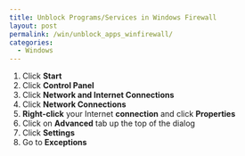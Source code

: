 ```yaml
---
title: Unblock Programs/Services in Windows Firewall
layout: post
permalink: /win/unblock_apps_winfirewall/
categories:
  - Windows
---
```

  1. Click **Start**
  2. Click **Control Panel**
  3. Click **Network and Internet Connections**
  4. Click **Network Connections**
  5. **Right-click** your Internet **connection** and click **Properties**
  6. Click on **Advanced** tab up the top of the dialog
  7. Click **Settings**
  8. Go to **Exceptions**
